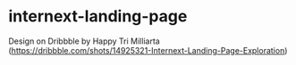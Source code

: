 # internext-landing-page
Design on Dribbble by Happy Tri Milliarta  (https://dribbble.com/shots/14925321-Internext-Landing-Page-Exploration)
